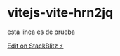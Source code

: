 # vitejs-vite-hrn2jq

esta linea es de prueba


[Edit on StackBlitz ⚡️](https://stackblitz.com/edit/vitejs-vite-hrn2jq)